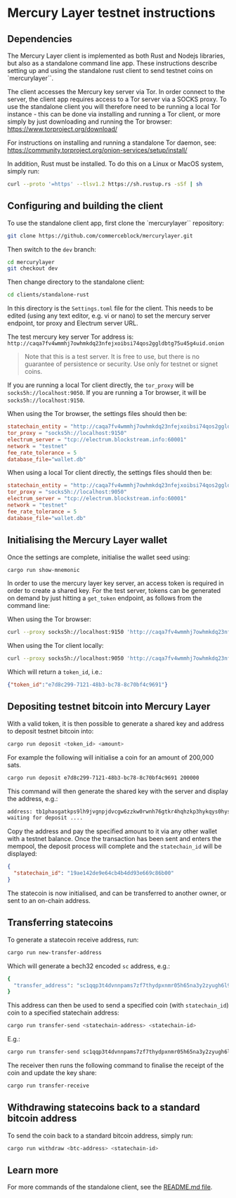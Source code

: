 # Mercury Layer testnet instructions

## Dependencies

The Mercury Layer client is implemented as both Rust and Nodejs libraries, but also as a standalone command line app. These instructions describe setting up and using the standalone rust client to send testnet coins on `mercurylayer``.

The client accesses the Mercury key server via Tor. In order connect to the server, the client app requires access to a Tor server via a SOCKS proxy. To use the standalone client you will therefore need to be running a local Tor instance - this can be done via installing and running a Tor client, or more simply by just downloading and running the Tor browser: https://www.torproject.org/download/

For instructions on installing and running a standalone Tor daemon, see: https://community.torproject.org/onion-services/setup/install/

In addition, Rust must be installed. To do this on a Linux or MacOS system, simply run:

```bash
curl --proto '=https' --tlsv1.2 https://sh.rustup.rs -sSf | sh
```

## Configuring and building the client

To use the standalone client app, first clone the `mercurylayer`` repository:

```bash
git clone https://github.com/commerceblock/mercurylayer.git
```

Then switch to the `dev` branch:

```bash
cd mercurylayer
git checkout dev
```

Then change directory to the standalone client:

```bash
cd clients/standalone-rust
```

In this directory is the `Settings.toml` file for the client. This needs to be edited (using any text editor, e.g. vi or nano) to set the mercury server endpoint, tor proxy and Electrum server URL.

The test mercury key server Tor address is: `http://caqa7fv4wmmhj7owhmkdq23nfejxoibsi74qos2ggldbtg75u45g4uid.onion`

> Note that this is a test server. It is free to use, but there is no guarantee of persistence or security. Use only for testnet or signet coins.

If you are running a local Tor client directly, the `tor_proxy` will be `socks5h://localhost:9050`. If you are running a Tor browser, it will be `socks5h://localhost:9150`.

When using the Tor browser, the settings files should then be:

```toml
statechain_entity = "http://caqa7fv4wmmhj7owhmkdq23nfejxoibsi74qos2ggldbtg75u45g4uid.onion"
tor_proxy = "socks5h://localhost:9150"
electrum_server = "tcp://electrum.blockstream.info:60001"
network = "testnet"
fee_rate_tolerance = 5
database_file="wallet.db"
```

When using a local Tor client directly, the settings files should then be:

```toml
statechain_entity = "http://caqa7fv4wmmhj7owhmkdq23nfejxoibsi74qos2ggldbtg75u45g4uid.onion"
tor_proxy = "socks5h://localhost:9050"
electrum_server = "tcp://electrum.blockstream.info:60001"
network = "testnet"
fee_rate_tolerance = 5
database_file="wallet.db"
```

## Initialising the Mercury Layer wallet

Once the settings are complete, initialise the wallet seed using:

```bash
cargo run show-mnemonic
```

In order to use the mercury layer key server, an access token is required in order to create a shared key. For the test server, tokens can be generated on demand by just hitting a `get_token` endpoint, as follows from the command line:

When using the Tor browser:

```bash
curl --proxy socks5h://localhost:9150 'http://caqa7fv4wmmhj7owhmkdq23nfejxoibsi74qos2ggldbtg75u45g4uid.onion/deposit/get_token'
```

When using the Tor client locally:

```bash
curl --proxy socks5h://localhost:9050 'http://caqa7fv4wmmhj7owhmkdq23nfejxoibsi74qos2ggldbtg75u45g4uid.onion/deposit/get_token'
```

Which will return a `token_id`, i.e.:

```json
{"token_id":"e7d8c299-7121-48b3-bc78-8c70bf4c9691"}  
```

## Depositing testnet bitcoin into Mercury Layer

With a valid token, it is then possible to generate a shared key and address to deposit testnet bitcoin into:

```bash
cargo run deposit <token_id> <amount>
```

For example the following will initialise a coin for an amount of 200,000 sats.

```bash
cargo run deposit e7d8c299-7121-48b3-bc78-8c70bf4c9691 200000
```

This command will then generate the shared key with the server and display the address, e.g.:

```bash
address: tb1phasgatkps9lh9jvgnpjdvcgw6zzkw0rwnh76gtkr4hqhzkp3hykqys0hys
waiting for deposit ....
```

Copy the address and pay the specified amount to it via any other wallet with a testnet balance. Once the transaction has been sent and enters the mempool, the deposit process will complete and the `statechain_id` will be displayed:

```json
{
  "statechain_id": "19ae142de9e64cb4b4dd93e669c86b00"
}
```

The statecoin is now initialised, and can be transferred to another owner, or sent to an on-chain address.

## Transferring statecoins

To generate a statecoin receive address, run:

```bash
cargo run new-transfer-address
```

Which will generate a bech32 encoded `sc` address, e.g.:

```bash
{
  "transfer_address": "sc1qqp3t4dvnnpams7zf7thydpxnmr05h65na3y2zyugh6l9cvm8wsgvsgz5cr75fuh0dauy2lqa5n84vvgkfpzqjm27f2s0hdk87eqyxgujcdqdeu7nn"
}
```

This address can then be used to send a specified coin (with `statechain_id`) coin to a specified statechain address:

```bash
cargo run transfer-send <statechain-address> <statechain-id>
```

E.g.:

```bash
cargo run transfer-send sc1qqp3t4dvnnpams7zf7thydpxnmr05h65na3y2zyugh6l9cvm8wsgvsgz5cr75fuh0dauy2lqa5n84vvgkfpzqjm27f2s0hdk87eqyxgujcdqdeu7nn 19ae142de9e64cb4b4dd93e669c86b00
```

The receiver then runs the following command to finalise the receipt of the coin and update the key share:

```bash
cargo run transfer-receive
```

## Withdrawing statecoins back to a standard bitcoin address

To send the coin back to a standard bitcoin address, simply run:

```bash
cargo run withdraw <btc-address> <statechain-id>
```

## Learn more

For more commands of the standalone client, see the [README.md file](README.md).
